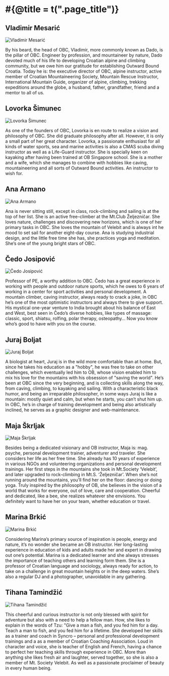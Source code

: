# #{@title = t(".page_title")}

## Vladimir Mesarić

![Vladimir Mesarić](/assets/instructors/vladimir-mesaric.jpg)

By his beard, the head of OBC, Vladimir, more commonly known as Dado, is the pillar of OBC. Engineer by profession, and mountaineer by nature, Dado devoted much of his life to developing Croatian alpine and climbing community, but we owe him our gratitude for establishing Outward Bound Croatia. Today he is: the executive director of OBC, alpine instructor, active member of Croatian Mountaineering Society, Mountain Rescue Instructor, International Mountain Guide, organizer of alpine, climbing, trekking expeditions around the globe, a husband, father, grandfather, friend and a mentor to all of us.

## Lovorka Šimunec

![Lovorka Šimunec](/assets/instructors/lovorka-simunec.jpg)

As one of the founders of OBC, Lovorka is en route to realize a vision and philosophy of OBC. She did graduate philosophy after all. However, it is only a small part of her great character. Lovorka, a passionate enthusiast for all kinds of water sports, sea and marine activities is also a CMAS scuba diving instructor as well as a Life-Guard instructor. She is specially keen on kayaking after having been trained at OB Singapore school. She is a mother and a wife, which she manages to combine with hobbies like caving, mountaineering and all sorts of Outward Bound activities. An instructor to wish for.

## Ana Armano

![Ana Armano](/assets/instructors/ana-armano.jpg)

Ana is never sitting still, except in class, rock-climbing and sailing is at the top of her list. She is an active free-climber at the Mt.Club Željezničar. She loves nature, challenges and discovering new horizons, which is one of her primary tasks in OBC. She loves the mountain of Velebit and is always int he mood to set sail for another eight-day course. Ana is studying industrial design, and the little free time she has, she practices yoga and meditation. She’s one of the young bright stars of OBC.

## Čedo Josipović

![Čedo Josipović](/assets/instructors/cedo-josipovic.jpg)

Professor of PE, a worthy addition to OBC. Čedo has a great experience in working with people and outdoor nature sports, which he owes to 6 years of working in a center for sport activities and personal development. A mountain climber, caving instructor, always ready to crack a joke, in OBC he’s one of the most optimistic instructors and always there to give support. His mystical one-year venture to India brought about his balance of East and West, best seen in Čedo’s diverse hobbies, like types of massage: classic, sport, shiatsu, rolfing, polar therapy, osteopathy… Now you know who’s good to have with you on the course.

## Juraj Boljat

![Juraj Boljat](/assets/instructors/juraj-boljat.jpg)

A biologist at heart, Juraj is in the wild more comfortable than at home. But, since he takes his education as a "hobby", he was free to take on other challenges, which eventually led him to OB, whose vision enabled him to mix his love for the mountains with his obsession of "saving the world". He’s been at OBC since the very beginning, and is collecting skills along the way, from caving, climbing, to kayaking and sailing. With a characteristic black humor, and being an irreparable philosopher, in some ways Juraj is like a mountain: mostly quiet and calm, but when he starts, you can’t shut him up. In OBC, he’s in charge of training development and being also artistically inclined, he serves as a graphic designer and web-maintenance.

## Maja Škrljak

![Maja Škrljak](/assets/instructors/maja-skrljak.jpg)

Besides being a dedicated visionary and OB instructor, Maja is: mag. psyche, personal development trainer, adventurer and traveler. She considers her life as her free time. She already has 10 years of experience in various NGOs and volunteering organizations and personal development trainings. Her first steps in the mountains she took in Mt.Society ‘Velebit’, and later upgraded to rock-climbing in Mt.S. ‘Željezničar’. When she’s not running around the mountains, you’ll find her on the floor: dancing or doing yoga. Truly inspired by the philosophy of OB, she believes in the vision of a world that works for everyone, out of love, care and cooperation. Cheerful and dedicated, like a bee, she realizes whatever she envisions. You definitely want to have her on your team, whether education or travel.

## Marina Brkić

![Marina Brkić](/assets/instructors/marina-brkic.jpg)

Considering Marina’s primary source of inspiration is people, energy and nature, it’s no wonder she became an OB instructor. Her long-lasting experience in education of kids and adults made her and expert in drawing out one’s potential. Marina is a dedicated learner and she always stresses the importance of teaching others and learning form them. She is a professor of Croatian language and sociology, always ready for action, to take on a challenge in great mountain heights or in the deep waters. She’s also a regular DJ and a photographer, unavoidable in any gathering.

## Tihana Tamindžić

![Tihana Tamindžić](/assets/instructors/tihana-tamindzic.jpg)

This cheerful and curious instructor is not only blessed with spirit for adventure but also with a need to help a fellow man. How, she likes to explain in the words of Tzu: "Give a man a fish, and you fed him for a day. Teach a man to fish, and you fed him for a lifetime. She developed her skills as a trainer and coach in Syncro – personal and professional development trainings and a as a member of Croatian Coaching Association. Loud in character and voice, she is teacher of English and French, having a chance to perfect her teaching skills through experience in OBC. More than anything she likes fresh air and laughter, served together, so she is also a member of Mt. Society Velebit. As well as a passionate proclaimer of beauty in every human being.
